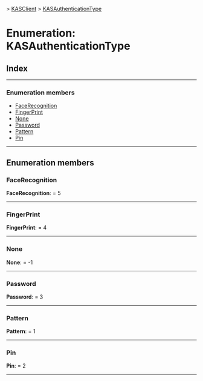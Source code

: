 [](../README.md) > [KASClient](../modules/kasclient.md) > [KASAuthenticationType](../enums/kasclient.kasauthenticationtype.md)

# Enumeration: KASAuthenticationType

## Index

---

### Enumeration members

* [FaceRecognition](kasclient.kasauthenticationtype.md#facerecognition)
* [FingerPrint](kasclient.kasauthenticationtype.md#fingerprint)
* [None](kasclient.kasauthenticationtype.md#none)
* [Password](kasclient.kasauthenticationtype.md#password)
* [Pattern](kasclient.kasauthenticationtype.md#pattern)
* [Pin](kasclient.kasauthenticationtype.md#pin)

---

## Enumeration members

<a id="facerecognition"></a>

###  FaceRecognition

**FaceRecognition**:  = 5

___
<a id="fingerprint"></a>

###  FingerPrint

**FingerPrint**:  = 4

___
<a id="none"></a>

###  None

**None**:  =  -1

___
<a id="password"></a>

###  Password

**Password**:  = 3

___
<a id="pattern"></a>

###  Pattern

**Pattern**:  = 1

___
<a id="pin"></a>

###  Pin

**Pin**:  = 2

___

